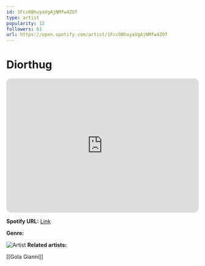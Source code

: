 ```yaml
---
id: 1Fcc0BhuyaVgAjNMfw4ZOf
type: artist
popularity: 12
followers: 61
url: https://open.spotify.com/artist/1Fcc0BhuyaVgAjNMfw4ZOf
---
```

# Diorthug

<iframe style="border-radius:12px" src="https://open.spotify.com/embed/artist/1Fcc0BhuyaVgAjNMfw4ZOf" width="100%" height="352" frameBorder="0" allowfullscreen="" allow="autoplay; clipboard-write; encrypted-media; fullscreen; picture-in-picture" loading="lazy"></iframe>

**Spotify URL:** [Link](https://open.spotify.com/artist/1Fcc0BhuyaVgAjNMfw4ZOf)

**Genre:** 

![Artist](https://i.scdn.co/image/ab6761610000e5ebbb3cd25639672075d93a734e)
**Related artists:**

[[Gola Gianni]]
